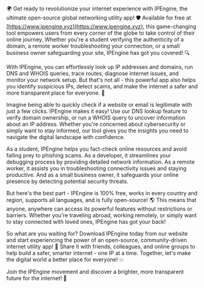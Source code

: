 🌍 Get ready to revolutionize your internet experience with IPEngine, the ultimate open-source global networking utility app! 🛡️ Available for free at [https://www.ipengine.xyz](https://www.ipengine.xyz), this game-changing tool empowers users from every corner of the globe to take control of their online journey. Whether you're a student verifying the authenticity of a domain, a remote worker troubleshooting your connection, or a small business owner safeguarding your site, IPEngine has got you covered! 🔍

With IPEngine, you can effortlessly look up IP addresses and domains, run DNS and WHOIS queries, trace routes, diagnose internet issues, and monitor your network setup. But that's not all - this powerful app also helps you identify suspicious IPs, detect scams, and make the internet a safer and more transparent place for everyone. 🚀

Imagine being able to quickly check if a website or email is legitimate with just a few clicks. IPEngine makes it easy! Use our DNS lookup feature to verify domain ownership, or run a WHOIS query to uncover information about an IP address. Whether you're concerned about cybersecurity or simply want to stay informed, our tool gives you the insights you need to navigate the digital landscape with confidence.

As a student, IPEngine helps you fact-check online resources and avoid falling prey to phishing scams. As a developer, it streamlines your debugging process by providing detailed network information. As a remote worker, it assists you in troubleshooting connectivity issues and staying productive. And as a small business owner, it safeguards your online presence by detecting potential security threats.

But here's the best part - IPEngine is 100% free, works in every country and region, supports all languages, and is fully open-source! 🌎 This means that anyone, anywhere can access its powerful features without restrictions or barriers. Whether you're traveling abroad, working remotely, or simply want to stay connected with loved ones, IPEngine has got your back!

So what are you waiting for? Download IPEngine today from our website and start experiencing the power of an open-source, community-driven internet utility app! 📲 Share it with friends, colleagues, and online groups to help build a safer, smarter internet - one IP at a time. Together, let's make the digital world a better place for everyone! 💥

Join the IPEngine movement and discover a brighter, more transparent future for the internet! 🌟